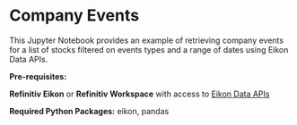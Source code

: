 # Company Events

This Jupyter Notebook provides an example of retrieving company events for a list of stocks filtered on events types and a range of dates using Eikon Data APIs.

**Pre-requisites:** 

**Refinitiv Eikon** or **Refinitiv Workspace** with access to [Eikon Data APIs](https://developers.refinitiv.com/en/api-catalog/eikon/eikon-data-api)

**Required Python Packages:** eikon, pandas 
